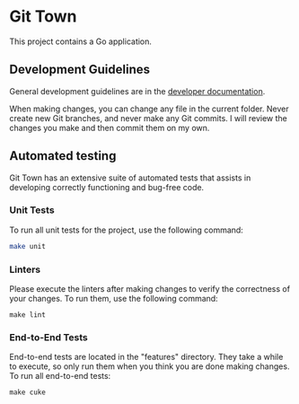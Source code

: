 # Git Town

This project contains a Go application.

## Development Guidelines

General development guidelines are in the
[developer documentation](docs/DEVELOPMENT.md).

When making changes, you can change any file in the current folder. Never create
new Git branches, and never make any Git commits. I will review the changes you
make and then commit them on my own.

## Automated testing

Git Town has an extensive suite of automated tests that assists in developing
correctly functioning and bug-free code.

### Unit Tests

To run all unit tests for the project, use the following command:

```bash
make unit
```

### Linters

Please execute the linters after making changes to verify the correctness of
your changes. To run them, use the following command:

```
make lint
```

### End-to-End Tests

End-to-end tests are located in the "features" directory. They take a while to
execute, so only run them when you think you are done making changes. To run all
end-to-end tests:

```
make cuke
```
